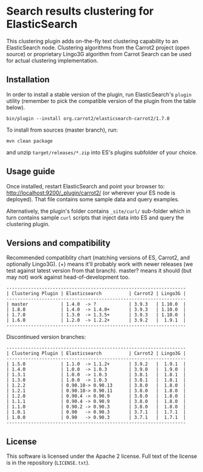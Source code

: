 Search results clustering for ElasticSearch
===========================================

This clustering plugin adds on-the-fly text clustering capability
to an ElasticSearch node. Clustering algorithms from the Carrot2
project (open source) or proprietary Lingo3G algorithm from
Carrot Search can be used for actual clustering implementation.


Installation
------------

In order to install a stable version of the plugin, 
run ElasticSearch's `plugin` utility (remember to pick the
compatible version of the plugin from the table below).

    bin/plugin --install org.carrot2/elasticsearch-carrot2/1.7.0

To install from sources (master branch), run:

    mvn clean package
    
and unzip `target/releases/*.zip` into ES's plugins subfolder of
your choice.


Usage guide
-----------

Once installed, restart ElasticSearch and point your browser to:
<http://localhost:9200/_plugin/carrot2/>
(or wherever your ES node is deployed). That file contains
some sample data and query examples.

Alternatively, the plugin's folder contains `_site/curl/` sub-folder
which in turn contains sample `curl` scripts that inject data into
ES and query the clustering plugin.


Versions and compatibility
--------------------------

Recommended compatiblity chart (matching versions of ES, Carrot2, 
and optionally Lingo3G). (+) means it'll probably work with newer
releases (we test against latest version from that branch). master?
means it should (but may not) work against head-of-development too.

    ------------------------------------------------------------------
    | Clustering Plugin | Elasticsearch          | Carrot2 | Lingo3G |
    ------------------------------------------------------------------
    | master            | 1.4.0  -> ?            | 3.9.3   | 1.10.0  |
    | 1.8.0             | 1.4.0  -> 1.4.0+       | 3.9.3   | 1.10.0  |
    | 1.7.0             | 1.3.0  -> 1.3.5+       | 3.9.3   | 1.10.0  |
    | 1.6.0             | 1.2.0  -> 1.2.2+       | 3.9.2   |  1.9.1  |
    ------------------------------------------------------------------

Discontinued version branches:

    ------------------------------------------------------------------
    | Clustering Plugin | Elasticsearch          | Carrot2 | Lingo3G |
    ------------------------------------------------------------------
    | 1.5.0             | 1.1.0  -> 1.1.2+       | 3.9.2   |  1.9.1  |
    | 1.4.0             | 1.0.0  -> 1.0.3        | 3.9.0   |  1.9.0  |
    | 1.3.1             | 1.0.0  -> 1.0.3        | 3.8.1   |  1.8.1  |
    | 1.3.0             | 1.0.0  -> 1.0.3        | 3.8.1   |  1.8.1  |
    | 1.2.2             | 0.90.10-> 0.90.13      | 3.8.0   |  1.8.0  |
    | 1.2.1             | 0.90.10-> 0.90.11      | 3.8.0   |  1.8.0  |
    | 1.2.0             | 0.90.4 -> 0.90.9       | 3.8.0   |  1.8.0  |
    | 1.1.1             | 0.90.4 -> 0.90.9       | 3.8.0   |  1.8.0  |
    | 1.1.0             | 0.90.2 -> 0.90.3       | 3.8.0   |  1.8.0  |
    | 1.0.1             | 0.90   -> 0.90.3       | 3.7.1   |  1.7.1  |
    | 1.0.0             | 0.90   -> 0.90.3       | 3.7.1   |  1.7.1  |
    ------------------------------------------------------------------


License
-------

This software is licensed under the Apache 2 license. Full text
of the license is in the repository (`LICENSE.txt`).
